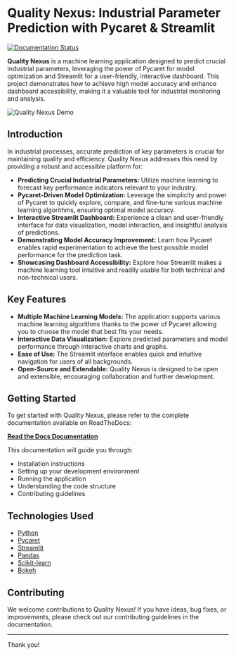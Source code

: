 # Quality Nexus: Industrial Parameter Prediction with Pycaret & Streamlit

[![Documentation Status](https://readthedocs.org/projects/qualitynexus/badge/?version=latest)](https://qualitynexus.readthedocs.io/en/latest/)

**Quality Nexus** is a machine learning application designed to predict crucial industrial parameters, leveraging the power of Pycaret for model optimization and Streamlit for a user-friendly, interactive dashboard.  This project demonstrates how to achieve high model accuracy and enhance dashboard accessibility, making it a valuable tool for industrial monitoring and analysis.

![Quality Nexus Demo]()

## Introduction

In industrial processes, accurate prediction of key parameters is crucial for maintaining quality and efficiency. Quality Nexus addresses this need by providing a robust and accessible platform for:

*   **Predicting Crucial Industrial Parameters:** Utilize machine learning to forecast key performance indicators relevant to your industry.
*   **Pycaret-Driven Model Optimization:** Leverage the simplicity and power of Pycaret to quickly explore, compare, and fine-tune various machine learning algorithms, ensuring optimal model accuracy.
*   **Interactive Streamlit Dashboard:** Experience a clean and user-friendly interface for data visualization, model interaction, and insightful analysis of predictions.
*   **Demonstrating Model Accuracy Improvement:** Learn how Pycaret enables rapid experimentation to achieve the best possible model performance for the prediction task.
*   **Showcasing Dashboard Accessibility:** Explore how Streamlit makes a machine learning tool intuitive and readily usable for both technical and non-technical users.

## Key Features

*   **Multiple Machine Learning Models:** The application supports various machine learning algorithms thanks to the power of Pycaret allowing you to choose the model that best fits your needs.
*   **Interactive Data Visualization:** Explore predicted parameters and model performance through interactive charts and graphs.
*   **Ease of Use:**  The Streamlit interface enables quick and intuitive navigation for users of all backgrounds.
*   **Open-Source and Extendable:** Quality Nexus is designed to be open and extensible, encouraging collaboration and further development.

## Getting Started

To get started with Quality Nexus, please refer to the complete documentation available on ReadTheDocs:

[**Read the Docs Documentation**](https://qualitynexus.readthedocs.io/en/latest/)

This documentation will guide you through:

*   Installation instructions
*   Setting up your development environment
*   Running the application
*   Understanding the code structure
*   Contributing guidelines

## Technologies Used

*   [Python](https://www.python.org/)
*   [Pycaret](https://pycaret.org/)
*   [Streamlit](https://streamlit.io/)
*   [Pandas](https://pandas.pydata.org/)
*   [Scikit-learn](https://scikit-learn.org/)
*   [Bokeh](https://bokeh.org/)

## Contributing

We welcome contributions to Quality Nexus! If you have ideas, bug fixes, or improvements, please check out our contributing guidelines in the documentation.


---

Thank you!
